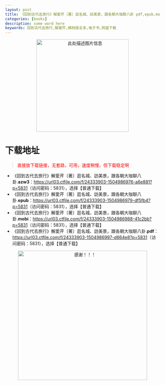 ```yaml
---
layout: post
title: 《回到古代去旅行》解愛芹〔著〕逛名城、訪美景，跟各朝大咖聊八卦 pdf,epub,mobi,azw3 电子书网盘下载
categories: [books]
description: some word here
keywords: 回到古代去旅行,解愛芹,精校版全本,电子书,网盘下载
---
```


<div align="center"><img src="https://qweree.cn/wp-content/uploads/2025/05/hdgdflx.png" alt="此处描述图片信息" width="300px" height="auto"></div>

# 下载地址

> <p style="color:red" >直接放下载链接，无套路，可用，速度稍慢，但下载稳定啊</p>

- 《回到古代去旅行》解愛芹〔著〕逛名城、訪美景，跟各朝大咖聊八卦.**azw3**：<https://url03.ctfile.com/f/24333903-1504986976-a6e881?p=5831>（访问密码：5831），选择【普通下载】
- 《回到古代去旅行》解愛芹〔著〕逛名城、訪美景，跟各朝大咖聊八卦.**epub**：<https://url03.ctfile.com/f/24333903-1504986979-df5fb4?p=5831>（访问密码：5831），选择【普通下载】
- 《回到古代去旅行》解愛芹〔著〕逛名城、訪美景，跟各朝大咖聊八卦.**mobi**：<https://url03.ctfile.com/f/24333903-1504986988-41c2bb?p=5831>（访问密码：5831），选择【普通下载】
- 《回到古代去旅行》解愛芹〔著〕逛名城、訪美景，跟各朝大咖聊八卦.**pdf**：<https://url03.ctfile.com/f/24333903-1504986997-d664e8?p=5831>（访问密码：5831），选择【普通下载】

<div align="center"><img src="https://pic.imgdb.cn/item/6707df6bd29ded1a8ce37031.gif" alt="感谢！！！" width="420px" height="auto"/></div>
